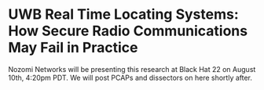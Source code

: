 # UWB Real Time Locating Systems: How Secure Radio Communications May Fail in Practice

Nozomi Networks will be presenting this research at Black Hat 22 on August 10th, 4:20pm PDT. We will post PCAPs and dissectors on here shortly after.

